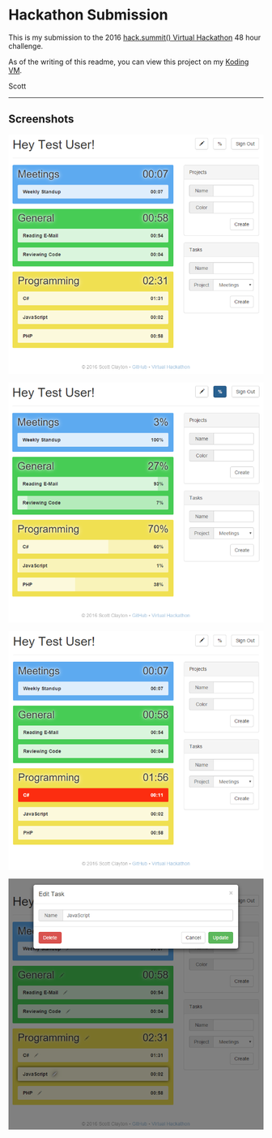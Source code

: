 # Hackathon Submission

This is my submission to the 2016 [hack.summit() Virtual Hackathon](https://www.koding.com/Hackathon) 48 hour challenge.

As of the writing of this readme, you can view this project on my [Koding VM](http://161.202.225.77/).

Scott

----

## Screenshots

![Main](https://raw.githubusercontent.com/skotz/summit-hackathon-koding/master/Art/main.png)

![Percentage](https://raw.githubusercontent.com/skotz/summit-hackathon-koding/master/Art/percentage.png)

![Record](https://raw.githubusercontent.com/skotz/summit-hackathon-koding/master/Art/recording.png)

![Edit](https://raw.githubusercontent.com/skotz/summit-hackathon-koding/master/Art/edit.png)
